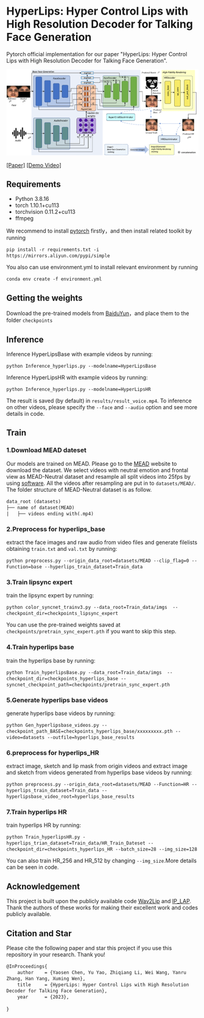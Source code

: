 # HyperLips: Hyper Control Lips with High Resolution Decoder for Talking Face Generation
Pytorch official implementation for our  paper "HyperLips: Hyper Control Lips with High Resolution Decoder for Talking Face Generation".

<img src='./hyperlips_net.png' width=900>

[[Paper]](https://arxiv.org/abs/2310.05720) [[Demo Video]](https://www.youtube.com/watch?v=j4GdJoTF0wY)

## Requirements
- Python 3.8.16
- torch 1.10.1+cu113
- torchvision 0.11.2+cu113
- ffmpeg

We recommend to install [pytorch](https://pytorch.org/) firstly，and then install related toolkit by running
```
pip install -r requirements.txt -i https://mirrors.aliyun.com/pypi/simple
```
You also can use environment.yml to install relevant environment by running
```
conda env create -f environment.yml
```
## Getting the weights
Download the pre-trained models from [BaiduYun](https://pan.baidu.com/s/1wy986BiROq5bkXweHxSvVA?pwd=6666 )，and place them to the folder `checkpoints`

## Inference
Inference HyperLipsBase with example videos by running:
```
python Inference_hyperlips.py --modelname=HyperLipsBase
```
Inference HyperLipsHR with example videos by running:
```
python Inference_hyperlips.py --modelname=HyperLipsHR
```
The result is saved (by default) in `results/result_voice.mp4`. To inference on other videos, please specify the `--face` and `--audio` option and see more details in code.

## Train
### 1.Download MEAD dateset
Our models are trained on MEAD. Please go to the [MEAD](https://www.robots.ox.ac.uk/~vgg/data/lip_reading/lrs2.html) website to download the dataset. We select videos with neutral emotion and frontal view as MEAD-Neutral dataset and resample all split videos into 25fps by using [software](http://www.pcfreetime.com/formatfactory/cn/index.html). All the videos after resampling are put in to `datasets/MEAD/`.
The folder structure of MEAD-Neutral dataset is as follow.
```
data_root (datasets)
├── name of dataset(MEAD)
|	├── videos ending with(.mp4)
```

### 2.Preprocess for hyperlips_base
extract the face images and raw audio from video files and generate filelists obtaining `train.txt` and `val.txt` by running:
```
python preprocess.py --origin_data_root=datasets/MEAD --clip_flag=0 --Function=base --hyperlips_train_dataset=Train_data
```
### 3.Train lipsync expert
train the lipsync expert by running:
```
python color_syncnet_trainv3.py --data_root=Train_data/imgs  --checkpoint_dir=checkpoints_lipsync_expert
```
You can use the pre-trained weights saved at `checkpoints/pretrain_sync_expert.pth`  if you want to skip this step.

### 4.Train hyperlips base
train the hyperlips base by running:
```
python Train_hyperlipsBase.py --data_root=Train_data/imgs  --checkpoint_dir=checkpoints_hyperlips_base --syncnet_checkpoint_path=checkpoints/pretrain_sync_expert.pth
```
### 5.Generate hyperlips base videos
generate hyperlips base videos by running:
```
python Gen_hyperlipsbase_videos.py --checkpoint_path_BASE=checkpoints_hyperlips_base/xxxxxxxxx.pth --video=datasets --outfile=hyperlips_base_results
```
### 6.preprocess for hyperlips_HR
extract image, sketch and lip mask from origin videos and extract image and sketch from videos generated from hyperlips base videos by running:
```
python preprocess.py --origin_data_root=datasets/MEAD --Function=HR --hyperlips_train_dataset=Train_data --hyperlipsbase_video_root=hyperlips_base_results 
```
### 7.Train hyperlips HR
train hyperlips HR by running:
```
python Train_hyperlipsHR.py -hyperlips_trian_dataset=Train_data/HR_Train_Dateset --checkpoint_dir=checkpoints_hyperlips_HR --batch_size=28 --img_size=128
```
You can also train HR_256 and HR_512 by changing `--img_size`.More details can be seen in code.


## Acknowledgement
This project is built upon the publicly available code [Wav2Lip](https://github.com/Rudrabha/Wav2Lip/tree/master) and [IP_LAP](https://github.com/Weizhi-Zhong/IP_LAP). Thank the authors of these works for making their excellent work and codes publicly available.


## Citation and Star
Please cite the following paper and star this project if you use this repository in your research. Thank you!
```
@InProceedings{
    author    = {Yaosen Chen, Yu Yao, Zhiqiang Li, Wei Wang, Yanru Zhang, Han Yang, Xuming Wen},
    title     = {HyperLips: Hyper Control Lips with High Resolution Decoder for Talking Face Generation},
    year      = {2023},

}
```
